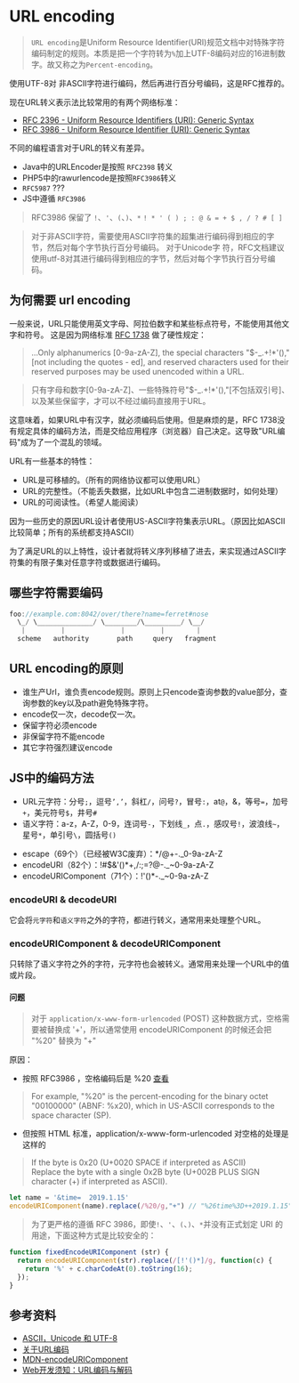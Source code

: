 # URL encoding
<!-- toc -->

> `URL encoding`是Uniform Resource Identifier(URI)规范文档中对特殊字符编码制定的规则。本质是把一个字符转为`%`加上UTF-8编码对应的16进制数字。故又称之为`Percent-encoding`。

使用UTF-8对 非ASCII字符进行编码，然后再进行百分号编码，这是RFC推荐的。

现在URL转义表示法比较常用的有两个网络标准：
* [RFC 2396 - Uniform Resource Identifiers (URI): Generic Syntax](https://tools.ietf.org/html/rfc2396)
* [RFC 3986 - Uniform Resource Identifier (URI): Generic Syntax](https://tools.ietf.org/html/rfc3986)


不同的编程语言对于URL的转义有差异。

* Java中的URLEncoder是按照 `RFC2398` 转义
* PHP5中的rawurlencode是按照`RFC3986`转义
* `RFC5987` ???
* JS中遵循 `RFC3986`

> RFC3986 保留了 `!`、`'`、`(`、`)`、`*`
`! * ' ( ) ; : @ & = + $ , / ? # [ ]`

> 对于非ASCII字符，需要使用ASCII字符集的超集进行编码得到相应的字节，然后对每个字节执行百分号编码。
> 对于Unicode字 符，RFC文档建议使用utf-8对其进行编码得到相应的字节，然后对每个字节执行百分号编码。

## 为何需要 url encoding

一般来说，URL只能使用英文字母、阿拉伯数字和某些标点符号，不能使用其他文字和符号。
这是因为网络标准 [RFC 1738](https://www.ietf.org/rfc/rfc1738.txt) 做了硬性规定：

> ...Only alphanumerics [0-9a-zA-Z], the special characters "$-_.+!*'()," [not including the quotes - ed], and reserved characters used for their reserved purposes may be used unencoded within a URL.

> 只有字母和数字[0-9a-zA-Z]、一些特殊符号"$-_.+!*'(),"[不包括双引号]、以及某些保留字，才可以不经过编码直接用于URL。

这意味着，如果URL中有汉字，就必须编码后使用。但是麻烦的是，RFC 1738没有规定具体的编码方法，而是交给应用程序（浏览器）自己决定。这导致"URL编码"成为了一个混乱的领域。

URL有一些基本的特性：

* URL是可移植的。（所有的网络协议都可以使用URL）
* URL的完整性。（不能丢失数据，比如URL中包含二进制数据时，如何处理）
* URL的可阅读性。（希望人能阅读）

因为一些历史的原因URL设计者使用US-ASCII字符集表示URL。（原因比如ASCII比较简单；所有的系统都支持ASCII）

为了满足URL的以上特性，设计者就将转义序列移植了进去，来实现通过ASCII字符集的有限子集对任意字符或数据进行编码。

## 哪些字符需要编码

```js
foo://example.com:8042/over/there?name=ferret#nose
  \_/ \______________/ \________/\_________/ \__/
   |         |              |         |        |
  scheme   authority       path     query   fragment
```


## URL encoding的原则

- 谁生产Url，谁负责encode规则。原则上只encode查询参数的value部分，查询参数的key以及path避免特殊字符。
- encode仅一次，decode仅一次。
- 保留字符必须encode
- 非保留字符不能encode
- 其它字符强烈建议encode

## JS中的编码方法

* URL元字符：分号`;`，逗号`’,’`，斜杠`/`，问号`?`，冒号`:`，at`@`，&，等号`=`，加号`+`，美元符号`$`，井号`#`
* 语义字符：a-z，A-Z，0-9，连词号`-`，下划线`_`，点`.`，感叹号`!`，波浪线`~`，星号`*`，单引号`\`，圆括号`()`


- escape（69个）（已经被W3C废弃）：*/@+-._0-9a-zA-Z
- encodeURI（82个）：!#$&'()*+,/:;=?@-._~0-9a-zA-Z
- encodeURIComponent（71个）：!'()*-._~0-9a-zA-Z

### encodeURI & decodeURI

它会将`元字符`和`语义字符`之外的字符，都进行转义，通常用来处理整个URL。

### encodeURIComponent & decodeURIComponent

只转除了语义字符之外的字符，元字符也会被转义。通常用来处理一个URL中的值或片段。

#### 问题

> 对于 `application/x-www-form-urlencoded` (POST) 这种数据方式，空格需要被替换成 '+'，所以通常使用 encodeURIComponent 的时候还会把 "%20" 替换为 "+"

原因：

* 按照 RFC3986 ，空格编码后是 %20 [查看](https://tools.ietf.org/html/rfc3986#section-2.1)

> For example, "%20" is the percent-encoding for the binary octet "00100000" (ABNF: %x20), which in US-ASCII corresponds to the space character (SP).

* 但按照 HTML 标准，application/x-www-form-urlencoded 对空格的处理是这样的

> If the byte is 0x20 (U+0020 SPACE if interpreted as ASCII)   
> Replace the byte with a single 0x2B byte (U+002B PLUS SIGN character (+) if interpreted as ASCII).


```js
let name = '&time=  2019.1.15'
encodeURIComponent(name).replace(/%20/g,"+") // "%26time%3D++2019.1.15"
```

> 为了更严格的遵循 RFC 3986，即使`!`、`'`、`(`、`)`、`*`并没有正式划定 URI 的用途，下面这种方式是比较安全的：

```js
function fixedEncodeURIComponent (str) {
  return encodeURIComponent(str).replace(/[!'()*]/g, function(c) {
    return '%' + c.charCodeAt(0).toString(16);
  });
}
```

## 参考资料

- [ASCII，Unicode 和 UTF-8](http://www.ruanyifeng.com/blog/2007/10/ascii_unicode_and_utf-8.html)
- [关于URL编码](http://www.ruanyifeng.com/blog/2010/02/url_encoding.html)
- [MDN-encodeURIComponent](https://developer.mozilla.org/en-US/docs/Web/JavaScript/Reference/Global_Objects/encodeURIComponent)
- [Web开发须知：URL编码与解码](https://www.cnblogs.com/liuhongfeng/p/5006341.html )
